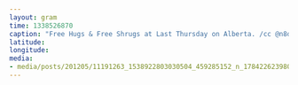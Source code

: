 ```yaml
---
layout: gram
time: 1338526870
caption: "Free Hugs & Free Shrugs at Last Thursday on Alberta. /cc @n8duke"
latitude: 
longitude: 
media:
- media/posts/201205/11191263_1538922803030504_459285152_n_17842262398000351.jpg
---
```

